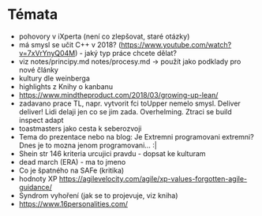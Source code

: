 # Témata

- pohovory v iXperta (není co zlepšovat, staré otázky)
- má smysl se učit C++ v 2018? (https://www.youtube.com/watch?v=7xVrYnyQ04M) - jaký typ práce chcete dělat?
- viz notes/principy.md notes/procesy.md -> použít jako podklady pro nové články
- kultury dle weinberga
- highlights z Knihy o kanbanu
- https://www.mindtheproduct.com/2018/03/growing-up-lean/
- zadavano prace TL, napr. vytvorit fci toUpper nemelo smysl. Deliver deliver! Lidi delaji jen co se jim zada. 
Overhelming. Ztraci se build inspect adapt 
- toastmasters jako cesta k seberozvoji
- Tema do prezentace nebo na blog: Je Extremni programovani extremni? Dnes je to mozna jenom programovani... :|
- Shein str 146 kriteria urcujici pravdu - dopsat ke kulturam
- dead march (ERA) - ma to jmeno
- Co je špatného na SAFe (kritika)
- hodnoty XP https://agilevelocity.com/agile/xp-values-forgotten-agile-guidance/
- Syndrom vyhoření (jak se to projevuje, viz kniha)
- https://www.16personalities.com/
